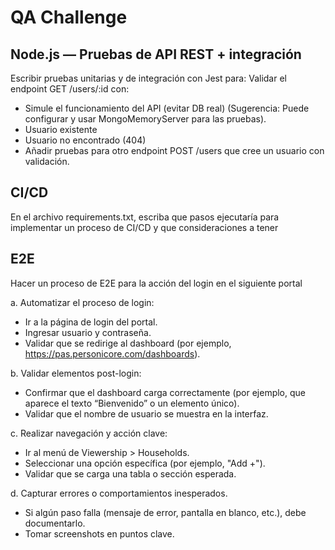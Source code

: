 # QA Challenge
## Node.js — Pruebas de API REST + integración 

Escribir pruebas unitarias y de integración con Jest para:
Validar el endpoint GET /users/:id con:

- Simule el funcionamiento del API (evitar DB real) (Sugerencia: Puede configurar y usar MongoMemoryServer para las pruebas).
- Usuario existente
- Usuario no encontrado (404)
- Añadir pruebas para otro endpoint POST /users que cree un usuario con validación.

##  CI/CD
En el archivo requirements.txt, escriba que pasos ejecutaría para implementar un proceso de CI/CD y que consideraciones a tener

##  E2E

Hacer un proceso de E2E para la acción del login en el siguiente portal

a. Automatizar el proceso de login:

- Ir a la página de login del portal.
- Ingresar usuario y contraseña.
- Validar que se redirige al dashboard (por ejemplo, https://pas.personicore.com/dashboards).

b. Validar elementos post-login:

- Confirmar que el dashboard carga correctamente (por ejemplo, que aparece el texto “Bienvenido” o un elemento único).
- Validar que el nombre de usuario se muestra en la interfaz.

c. Realizar navegación y acción clave:

- Ir al menú de Viewership > Households.
- Seleccionar una opción específica (por ejemplo, "Add +").
- Validar que se carga una tabla o sección esperada.

d. Capturar errores o comportamientos inesperados.

- Si algún paso falla (mensaje de error, pantalla en blanco, etc.), debe documentarlo.
- Tomar screenshots en puntos clave.
